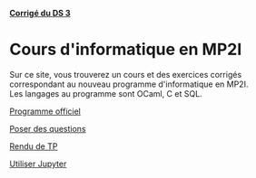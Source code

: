 **[Corrigé du DS 3](https://mp2i-fsm.github.io/mp2i-2021/ds/ds3/ds3.md)**

# Cours d'informatique en MP2I

Sur ce site, vous trouverez un cours et des exercices corrigés correspondant au nouveau programme d'informatique en MP2I.  
Les langages au programme sont OCaml, C et SQL.  

[Programme officiel](https://prepas.org/index.php?document=73)

[Poser des questions](https://github.com/mp2i-fsm/mp2i-2021/discussions)

[Rendu de TP](https://mp2i-fsm.github.io/mp2i-2021/0_intro/2_rendu_tp)

[Utiliser Jupyter](https://mp2i-fsm.github.io/mp2i-2021/0_intro/install.md)
